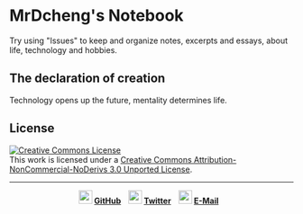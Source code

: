 # MrDcheng's Notebook

Try using "Issues" to keep and organize notes, excerpts and essays, about life, technology and hobbies.

## The declaration of creation

Technology opens up the future, mentality determines life.

## License
<a rel="license" href="http://creativecommons.org/licenses/by-nc-nd/3.0/"><img alt="Creative Commons License" style="border-width:0" src="https://i.creativecommons.org/l/by-nc-nd/3.0/88x31.png" /></a><br />This work is licensed under a <a rel="license" href="http://creativecommons.org/licenses/by-nc-nd/3.0/">Creative Commons Attribution-NonCommercial-NoDerivs 3.0 Unported License</a>.

---
<div align="center">
  <strong>
    <img src="https://github.com/clxering/MyNotebook/blob/master/github.svg" width="24" height="24">&nbsp;<a href="https://github.com/clxering">GitHub</a>&nbsp;&nbsp;&nbsp;
    <img src="https://github.com/clxering/MyNotebook/blob/master/twitter.svg" width="24" height="24">&nbsp;<a href="https://twitter.com/realDcheng"><strong>Twitter</strong></a>&nbsp;&nbsp;&nbsp;
    <img src="https://github.com/clxering/MyNotebook/blob/master/gmail.svg" width="24" height="24">&nbsp;<a href="MailTo:clxering@gmail.com"><strong>E-Mail</strong></a>&nbsp;&nbsp;&nbsp;
  </strong>
</div>

